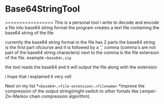 # Base64StringTool
=================
This is a personal tool i write to decode and encode a file into base64 string format
the program creates a text file containing the base64 string of the file

currently the base64 string format in the file has 2 parts
the base64 string is the first part ofcourse
and it is followed by a ',' comma (comma's are not part of the base64 string characters)
next to the comma is the file extension of the file.
example
`<base64>,zip`

the tool reads the base64 and it will output the file along with the extension

i hope that i explained it very vell

Next on my list
*`<base64>,<file-extension>,<filename>`
*improve the compression of the output string(might switch to other fomats like Lempel-Ziv-Markov chain compression algorithm).
